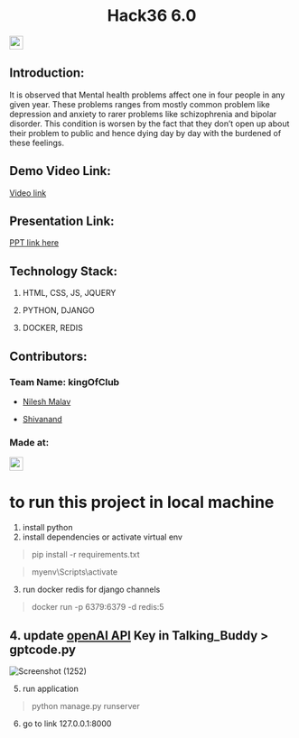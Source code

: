 <h1  align="center">Hack36 6.0</h1>

<p  align="center">

</p>

<a  href="https://hack36.com">  <img  src="https://i.postimg.cc/RFFWF4vg/built-at-hack.jpg"  height=24px>  </a>

## Introduction:
It is observed that Mental health problems affect one in four people in any given year. These problems ranges from mostly common problem like depression and anxiety to rarer problems like schizophrenia and bipolar disorder.
This condition is worsen by the fact that they don’t open up about their problem to public and hence dying day by day with the burdened of these feelings.

## Demo Video Link:

<a  href="https://youtu.be/RLTCSBdGA_s">Video link</a>

## Presentation Link:

<a  href="https://github.com/Nileshmalav/Mental-Health-Project/blob/master/Hack36_%20Presentation%20file.pptx"> PPT link here </a>


## Technology Stack:

1) HTML, CSS, JS, JQUERY

2) PYTHON, DJANGO

3) DOCKER, REDIS

## Contributors:

### Team Name: kingOfClub  

* [Nilesh Malav](https://github.com/Nileshmalav)

* [Shivanand](https://github.com/pinnacle20)

 
### Made at:

<a  href="https://hack36.com">  <img  src="https://i.postimg.cc/RFFWF4vg/built-at-hack.jpg"  height=24px>  </a>


# to run this project in local machine

1. install python 
2. install dependencies  or activate virtual env
> pip install -r requirements.txt 

> myenv\Scripts\activate
3. run docker redis for django channels
>docker run -p 6379:6379 -d redis:5
## 4. update [openAI API](https://platform.openai.com/docs/api-reference) Key in Talking_Buddy > gptcode.py
![Screenshot (1252)](https://user-images.githubusercontent.com/76725762/227751467-83983727-1a38-4b47-8393-264a199c6546.png)

5. run application
> python manage.py runserver 
6. go to link 127.0.0.1:8000


